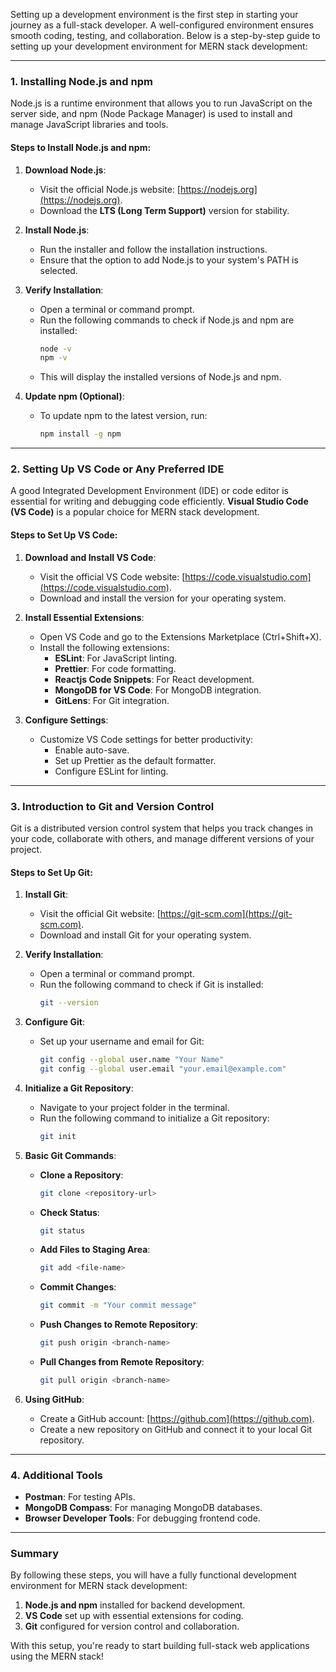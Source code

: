 Setting up a development environment is the first step in starting your journey as a full-stack developer. A well-configured environment ensures smooth coding, testing, and collaboration. Below is a step-by-step guide to setting up your development environment for MERN stack development:

---

### **1. Installing Node.js and npm**
Node.js is a runtime environment that allows you to run JavaScript on the server side, and npm (Node Package Manager) is used to install and manage JavaScript libraries and tools.

#### **Steps to Install Node.js and npm**:
1. **Download Node.js**:
   - Visit the official Node.js website: [https://nodejs.org](https://nodejs.org).
   - Download the **LTS (Long Term Support)** version for stability.

2. **Install Node.js**:
   - Run the installer and follow the installation instructions.
   - Ensure that the option to add Node.js to your system's PATH is selected.

3. **Verify Installation**:
   - Open a terminal or command prompt.
   - Run the following commands to check if Node.js and npm are installed:
     ```bash
     node -v
     npm -v
     ```
   - This will display the installed versions of Node.js and npm.

4. **Update npm (Optional)**:
   - To update npm to the latest version, run:
     ```bash
     npm install -g npm
     ```

---

### **2. Setting Up VS Code or Any Preferred IDE**
A good Integrated Development Environment (IDE) or code editor is essential for writing and debugging code efficiently. **Visual Studio Code (VS Code)** is a popular choice for MERN stack development.

#### **Steps to Set Up VS Code**:
1. **Download and Install VS Code**:
   - Visit the official VS Code website: [https://code.visualstudio.com](https://code.visualstudio.com).
   - Download and install the version for your operating system.

2. **Install Essential Extensions**:
   - Open VS Code and go to the Extensions Marketplace (Ctrl+Shift+X).
   - Install the following extensions:
     - **ESLint**: For JavaScript linting.
     - **Prettier**: For code formatting.
     - **Reactjs Code Snippets**: For React development.
     - **MongoDB for VS Code**: For MongoDB integration.
     - **GitLens**: For Git integration.

3. **Configure Settings**:
   - Customize VS Code settings for better productivity:
     - Enable auto-save.
     - Set up Prettier as the default formatter.
     - Configure ESLint for linting.

---

### **3. Introduction to Git and Version Control**
Git is a distributed version control system that helps you track changes in your code, collaborate with others, and manage different versions of your project.

#### **Steps to Set Up Git**:
1. **Install Git**:
   - Visit the official Git website: [https://git-scm.com](https://git-scm.com).
   - Download and install Git for your operating system.

2. **Verify Installation**:
   - Open a terminal or command prompt.
   - Run the following command to check if Git is installed:
     ```bash
     git --version
     ```

3. **Configure Git**:
   - Set up your username and email for Git:
     ```bash
     git config --global user.name "Your Name"
     git config --global user.email "your.email@example.com"
     ```

4. **Initialize a Git Repository**:
   - Navigate to your project folder in the terminal.
   - Run the following command to initialize a Git repository:
     ```bash
     git init
     ```

5. **Basic Git Commands**:
   - **Clone a Repository**:
     ```bash
     git clone <repository-url>
     ```
   - **Check Status**:
     ```bash
     git status
     ```
   - **Add Files to Staging Area**:
     ```bash
     git add <file-name>
     ```
   - **Commit Changes**:
     ```bash
     git commit -m "Your commit message"
     ```
   - **Push Changes to Remote Repository**:
     ```bash
     git push origin <branch-name>
     ```
   - **Pull Changes from Remote Repository**:
     ```bash
     git pull origin <branch-name>
     ```

6. **Using GitHub**:
   - Create a GitHub account: [https://github.com](https://github.com).
   - Create a new repository on GitHub and connect it to your local Git repository.

---

### **4. Additional Tools**
- **Postman**: For testing APIs.
- **MongoDB Compass**: For managing MongoDB databases.
- **Browser Developer Tools**: For debugging frontend code.

---

### **Summary**
By following these steps, you will have a fully functional development environment for MERN stack development:
1. **Node.js and npm** installed for backend development.
2. **VS Code** set up with essential extensions for coding.
3. **Git** configured for version control and collaboration.

With this setup, you're ready to start building full-stack web applications using the MERN stack!
